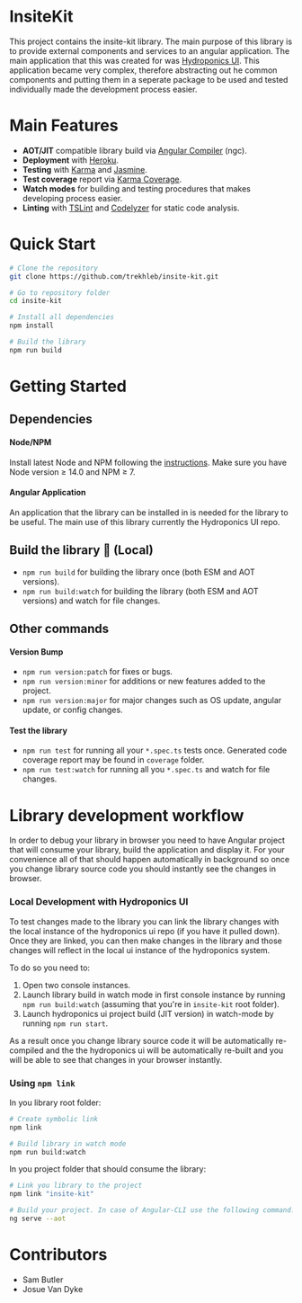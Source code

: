 # InsiteKit

This project contains the insite-kit library. The main purpose of this library is to provide external components and services to an angular application. The main application that this was created for was [Hydroponics UI](https://github.com/hydroponics-system/hydro-ui). This application became very complex, therefore abstracting out he common components and putting them in a seperate package to be used and tested individually made the development process easier.

# Main Features

- **AOT/JIT** compatible library build via [Angular Compiler](https://www.npmjs.com/package/@angular/compiler-cli) (ngc).
- **Deployment** with [Heroku](https://devcenter.heroku.com/categories/reference).
- **Testing** with [Karma](https://karma-runner.github.io/1.0/index.html) and [Jasmine](https://jasmine.github.io/).
- **Test coverage** report via [Karma Coverage](<[https://github.com/gotwarlost/istanbul](https://karma-runner.github.io/1.0/index.html)>).
- **Watch modes** for building and testing procedures that makes developing process easier.
- **Linting** with [TSLint](https://palantir.github.io/tslint/) and [Codelyzer](https://github.com/mgechev/codelyzer) for static code analysis.

# Quick Start

```bash
# Clone the repository
git clone https://github.com/trekhleb/insite-kit.git

# Go to repository folder
cd insite-kit

# Install all dependencies
npm install

# Build the library
npm run build
```

# Getting Started

## Dependencies

#### Node/NPM

Install latest Node and NPM following the [instructions](https://nodejs.org/en/download/). Make sure you have Node version ≥ 14.0 and NPM ≥ 7.

#### Angular Application

An application that the library can be installed in is needed for the library to be useful. The main use of this library currently the Hydroponics UI repo.

## Build the library 🚀 (Local)

- `npm run build` for building the library once (both ESM and AOT versions).
- `npm run build:watch` for building the library (both ESM and AOT versions) and watch for file changes.

## Other commands

#### Version Bump

- `npm run version:patch` for fixes or bugs.
- `npm run version:minor` for additions or new features added to the project.
- `npm run version:major` for major changes such as OS update, angular update, or config changes.

#### Test the library

- `npm run test` for running all your `*.spec.ts` tests once. Generated code coverage report may be found in `coverage` folder.
- `npm run test:watch` for running all you `*.spec.ts` and watch for file changes.

# Library development workflow

In order to debug your library in browser you need to have Angular project that will consume your library, build the application and display it. For your convenience all of that should happen automatically in background so once you change library source code you should instantly see the changes in browser.

### Local Development with Hydroponics UI

To test changes made to the library you can link the library changes with the local instance of the hydroponics ui repo (if you have it pulled down). Once they are linked, you can then make changes in the library and those changes will reflect in the local ui instance of the hydroponics system.

To do so you need to:

1. Open two console instances.
2. Launch library build in watch mode in first console instance by running `npm run build:watch` (assuming that you're in `insite-kit` root folder).
3. Launch hydroponics ui project build (JIT version) in watch-mode by running `npm run start`.

As a result once you change library source code it will be automatically re-compiled and the the hydroponics ui will be automatically re-built and you will be able to see that changes in your browser instantly.

### Using `npm link`

In you library root folder:

```bash
# Create symbolic link
npm link

# Build library in watch mode
npm run build:watch
```

In you project folder that should consume the library:

```bash
# Link you library to the project
npm link "insite-kit"

# Build your project. In case of Angular-CLI use the following command.
ng serve --aot
```

# Contributors

- Sam Butler
- Josue Van Dyke
